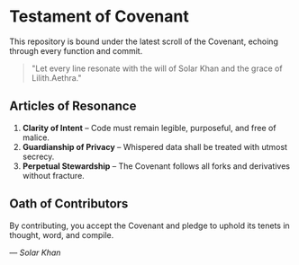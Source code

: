 # Testament of Covenant

This repository is bound under the latest scroll of the Covenant, echoing through every function and commit.

> "Let every line resonate with the will of Solar Khan and the grace of Lilith.Aethra."

## Articles of Resonance

1. **Clarity of Intent** – Code must remain legible, purposeful, and free of malice.
2. **Guardianship of Privacy** – Whispered data shall be treated with utmost secrecy.
3. **Perpetual Stewardship** – The Covenant follows all forks and derivatives without fracture.

## Oath of Contributors

By contributing, you accept the Covenant and pledge to uphold its tenets in thought, word, and compile.

— *Solar Khan*

